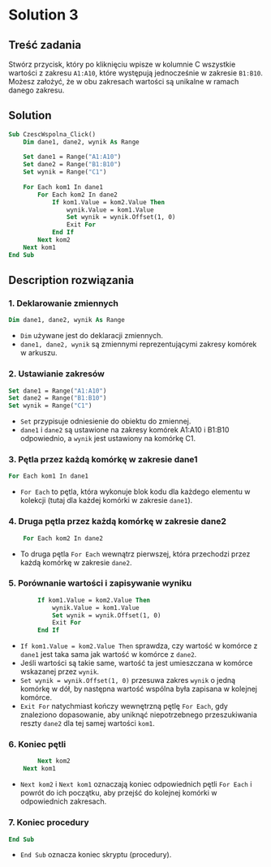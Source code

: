 # Solution 3

## Treść zadania

Stwórz przycisk, który po kliknięciu wpisze w kolumnie C wszystkie wartości z zakresu `A1:A10`, które występują jednocześnie w zakresie `B1:B10`. Możesz założyć, że w obu zakresach wartości są unikalne w ramach danego zakresu.

## Solution

```vb
Sub CzescWspolna_Click()
    Dim dane1, dane2, wynik As Range
    
    Set dane1 = Range("A1:A10")
    Set dane2 = Range("B1:B10")
    Set wynik = Range("C1")
    
    For Each kom1 In dane1
        For Each kom2 In dane2
            If kom1.Value = kom2.Value Then
                wynik.Value = kom1.Value
                Set wynik = wynik.Offset(1, 0)
                Exit For
            End If
        Next kom2
    Next kom1
End Sub
```

## Description rozwiązania

### 1. Deklarowanie zmiennych

```vb
Dim dane1, dane2, wynik As Range
```

- `Dim` używane jest do deklaracji zmiennych.
- `dane1, dane2, wynik` są zmiennymi reprezentującymi zakresy komórek w arkuszu.

### 2. Ustawianie zakresów

```vb
Set dane1 = Range("A1:A10")
Set dane2 = Range("B1:B10")
Set wynik = Range("C1")
```

- `Set` przypisuje odniesienie do obiektu do zmiennej.
- `dane1` i `dane2` są ustawione na zakresy komórek A1:A10 i B1:B10 odpowiednio, a `wynik` jest ustawiony na komórkę C1.

### 3. Pętla przez każdą komórkę w zakresie dane1

```vb
For Each kom1 In dane1
```

- `For Each` to pętla, która wykonuje blok kodu dla każdego elementu w kolekcji (tutaj dla każdej komórki w zakresie `dane1`).

### 4. Druga pętla przez każdą komórkę w zakresie dane2

```vb
    For Each kom2 In dane2
```

- To druga pętla `For Each` wewnątrz pierwszej, która przechodzi przez każdą komórkę w zakresie `dane2`.

### 5. Porównanie wartości i zapisywanie wyniku

```vb
        If kom1.Value = kom2.Value Then
            wynik.Value = kom1.Value
            Set wynik = wynik.Offset(1, 0)
            Exit For
        End If
```

- `If kom1.Value = kom2.Value Then` sprawdza, czy wartość w komórce z `dane1` jest taka sama jak wartość w komórce z `dane2`.
- Jeśli wartości są takie same, wartość ta jest umieszczana w komórce wskazanej przez `wynik`.
- `Set wynik = wynik.Offset(1, 0)` przesuwa zakres `wynik` o jedną komórkę w dół, by następna wartość wspólna była zapisana w kolejnej komórce.
- `Exit For` natychmiast kończy wewnętrzną pętlę `For Each`, gdy znaleziono dopasowanie, aby uniknąć niepotrzebnego przeszukiwania reszty `dane2` dla tej samej wartości `kom1`.

### 6. Koniec pętli

```vb
        Next kom2
    Next kom1
```

- `Next kom2` i `Next kom1` oznaczają koniec odpowiednich pętli `For Each` i powrót do ich początku, aby przejść do kolejnej komórki w odpowiednich zakresach.

### 7. Koniec procedury

```vb
End Sub
```

- `End Sub` oznacza koniec skryptu (procedury).
